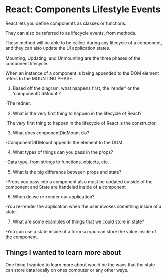# React: Components Lifestyle Events

React lets you define components as classes or functions. <!-- Joshua Blankenship -->

They can also be referred to as lifecycle events, from methods.

These method will be able to be called during any lifecycle of a component, and they can also update the UI application states.

Mounting, Updating, and Unmounting are the three phases of the component lifecycle. <!-- Joshua Blankenship -->

When an instance of a component is being appended to the DOM element refers to the MOUNTING PHASE.

1. Based off the diagram, what happens first, the ‘render’ or the ‘componentDidMount’?
  
  -The redner.

2. What is the very first thing to happen in the lifecycle of React?

  -The very first thing to happen in the lifecycle of React is the constructor.

3. What does componentDidMount do?

  -ComponentDIDMount appends the element to the DOM.

4. What types of things can you pass in the props?

  -Data type, from strings to functions, objects, etc.

5. What is the big difference between props and state?

  -Props you pass into a component also must be updated outside of the component and State are handeled inside of a component

6. When do we re-render our application?

  -You re-render the application when the user invokes something inside of a state.

7. What are some examples of things that we could store in state?

  -You can use a state inside of a form so you can store the value inside of the component.

## Things I wanted to learn more about

One thing I wanted to learn more about would be the ways that the state can store data locally on ones computer or any other ways.

